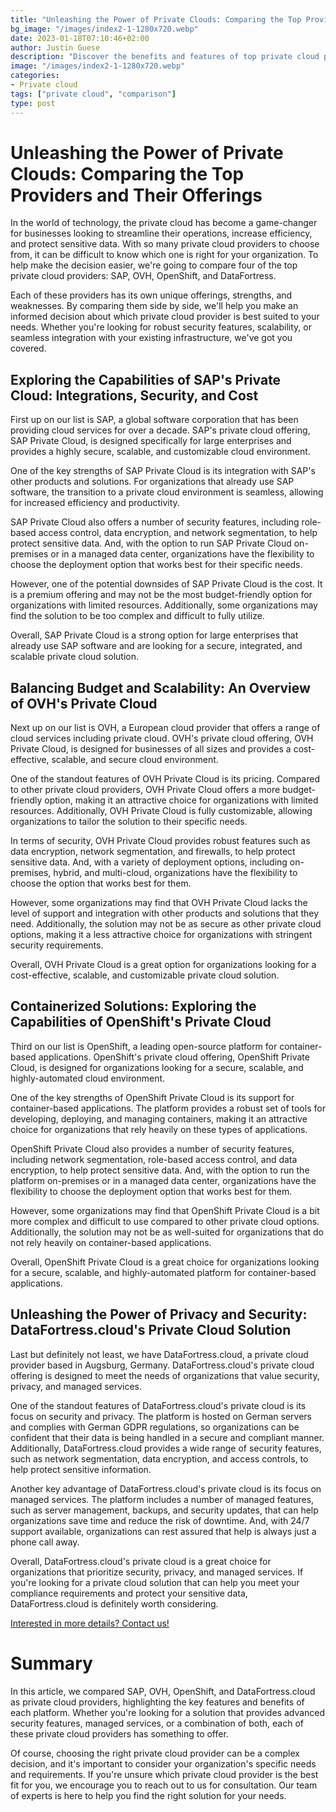 ```yaml
---
title: "Unleashing the Power of Private Clouds: Comparing the Top Providers and Their Offerings"
bg_image: "/images/index2-1-1280x720.webp"
date: 2023-01-18T07:10:46+02:00
author: Justin Guese
description: "Discover the benefits and features of top private cloud providers: SAP, OVH, OpenShift, and DataFortress.cloud."
image: "/images/index2-1-1280x720.webp"
categories:
- Private cloud
tags: ["private cloud", "comparison"]
type: post
---
```


# Unleashing the Power of Private Clouds: Comparing the Top Providers and Their Offerings

In the world of technology, the private cloud has become a game-changer for businesses looking to streamline their operations, increase efficiency, and protect sensitive data. With so many private cloud providers to choose from, it can be difficult to know which one is right for your organization. To help make the decision easier, we're going to compare four of the top private cloud providers: SAP, OVH, OpenShift, and DataFortress.

Each of these providers has its own unique offerings, strengths, and weaknesses. By comparing them side by side, we'll help you make an informed decision about which private cloud provider is best suited to your needs. Whether you're looking for robust security features, scalability, or seamless integration with your existing infrastructure, we've got you covered.

## Exploring the Capabilities of SAP's Private Cloud: Integrations, Security, and Cost

First up on our list is SAP, a global software corporation that has been providing cloud services for over a decade. SAP's private cloud offering, SAP Private Cloud, is designed specifically for large enterprises and provides a highly secure, scalable, and customizable cloud environment.

One of the key strengths of SAP Private Cloud is its integration with SAP's other products and solutions. For organizations that already use SAP software, the transition to a private cloud environment is seamless, allowing for increased efficiency and productivity.

SAP Private Cloud also offers a number of security features, including role-based access control, data encryption, and network segmentation, to help protect sensitive data. And, with the option to run SAP Private Cloud on-premises or in a managed data center, organizations have the flexibility to choose the deployment option that works best for their specific needs.

However, one of the potential downsides of SAP Private Cloud is the cost. It is a premium offering and may not be the most budget-friendly option for organizations with limited resources. Additionally, some organizations may find the solution to be too complex and difficult to fully utilize.

Overall, SAP Private Cloud is a strong option for large enterprises that already use SAP software and are looking for a secure, integrated, and scalable private cloud solution.

## Balancing Budget and Scalability: An Overview of OVH's Private Cloud

Next up on our list is OVH, a European cloud provider that offers a range of cloud services including private cloud. OVH's private cloud offering, OVH Private Cloud, is designed for businesses of all sizes and provides a cost-effective, scalable, and secure cloud environment.

One of the standout features of OVH Private Cloud is its pricing. Compared to other private cloud providers, OVH Private Cloud offers a more budget-friendly option, making it an attractive choice for organizations with limited resources. Additionally, OVH Private Cloud is fully customizable, allowing organizations to tailor the solution to their specific needs.

In terms of security, OVH Private Cloud provides robust features such as data encryption, network segmentation, and firewalls, to help protect sensitive data. And, with a variety of deployment options, including on-premises, hybrid, and multi-cloud, organizations have the flexibility to choose the option that works best for them.

However, some organizations may find that OVH Private Cloud lacks the level of support and integration with other products and solutions that they need. Additionally, the solution may not be as secure as other private cloud options, making it a less attractive choice for organizations with stringent security requirements.

Overall, OVH Private Cloud is a great option for organizations looking for a cost-effective, scalable, and customizable private cloud solution.

## Containerized Solutions: Exploring the Capabilities of OpenShift's Private Cloud

Third on our list is OpenShift, a leading open-source platform for container-based applications. OpenShift's private cloud offering, OpenShift Private Cloud, is designed for organizations looking for a secure, scalable, and highly-automated cloud environment.

One of the key strengths of OpenShift Private Cloud is its support for container-based applications. The platform provides a robust set of tools for developing, deploying, and managing containers, making it an attractive choice for organizations that rely heavily on these types of applications.

OpenShift Private Cloud also provides a number of security features, including network segmentation, role-based access control, and data encryption, to help protect sensitive data. And, with the option to run the platform on-premises or in a managed data center, organizations have the flexibility to choose the deployment option that works best for them.

However, some organizations may find that OpenShift Private Cloud is a bit more complex and difficult to use compared to other private cloud options. Additionally, the solution may not be as well-suited for organizations that do not rely heavily on container-based applications.

Overall, OpenShift Private Cloud is a great choice for organizations looking for a secure, scalable, and highly-automated platform for container-based applications.

## Unleashing the Power of Privacy and Security: DataFortress.cloud's Private Cloud Solution

Last but definitely not least, we have DataFortress.cloud, a private cloud provider based in Augsburg, Germany. DataFortress.cloud's private cloud offering is designed to meet the needs of organizations that value security, privacy, and managed services.

One of the standout features of DataFortress.cloud's private cloud is its focus on security and privacy. The platform is hosted on German servers and complies with German GDPR regulations, so organizations can be confident that their data is being handled in a secure and compliant manner. Additionally, DataFortress.cloud provides a wide range of security features, such as network segmentation, data encryption, and access controls, to help protect sensitive information.

Another key advantage of DataFortress.cloud's private cloud is its focus on managed services. The platform includes a number of managed features, such as server management, backups, and security updates, that can help organizations save time and reduce the risk of downtime. And, with 24/7 support available, organizations can rest assured that help is always just a phone call away.

Overall, DataFortress.cloud's private cloud is a great choice for organizations that prioritize security, privacy, and managed services. If you're looking for a private cloud solution that can help you meet your compliance requirements and protect your sensitive data, DataFortress.cloud is definitely worth considering.

[Interested in more details? Contact us!](/contact)

# Summary

In this article, we compared SAP, OVH, OpenShift, and DataFortress.cloud as private cloud providers, highlighting the key features and benefits of each platform. Whether you're looking for a solution that provides advanced security features, managed services, or a combination of both, each of these private cloud providers has something to offer.

Of course, choosing the right private cloud provider can be a complex decision, and it's important to consider your organization's specific needs and requirements. If you're unsure which private cloud provider is the best fit for you, we encourage you to reach out to us for consultation. Our team of experts is here to help you find the right solution for your needs.